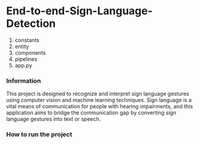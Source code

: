 # End-to-end-Sign-Language-Detection

1. constants
2. entity
3. components
4. pipelines
5. app.py

### Information
This project is designed to recognize and interpret sign language gestures using computer vision and machine learning techniques. Sign language is a vital means of communication for people with hearing impairments, and this application aims to bridge the communication gap by converting sign language gestures into text or speech.

### How to run the project
